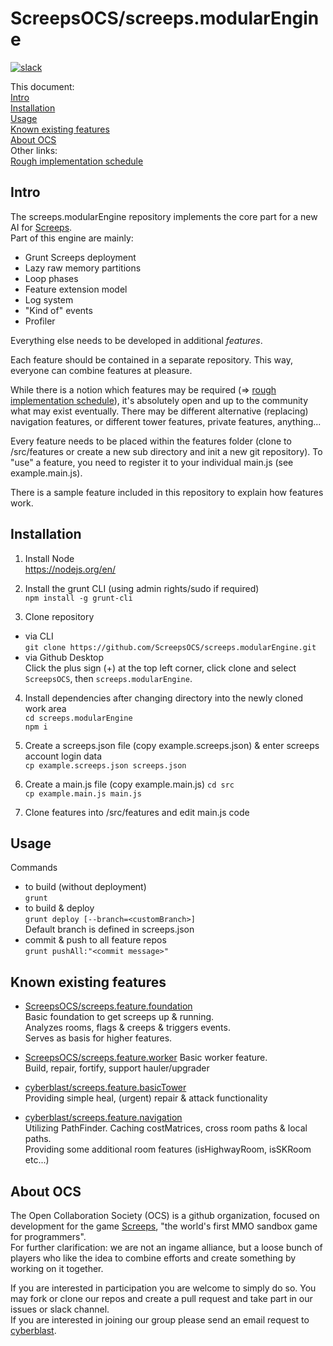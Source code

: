 
# ScreepsOCS/screeps.modularEngine

[![slack](https://img.shields.io/badge/chat-on%20slack-blue.svg)](https://screeps.slack.com/messages/ocs/)  

This document:  
[Intro](#intro)  
[Installation](#installation)  
[Usage](#usage)  
[Known existing features](#features)  
[About OCS](#ocs)  
Other links:  
[Rough implementation schedule](https://github.com/ScreepsOCS/screeps.modularEngine/issues/3)

## <a name="intro"></a>Intro

The screeps.modularEngine repository implements the core part for a new AI for [Screeps](https://screeps.com/).  
Part of this engine are mainly:
* Grunt Screeps deployment
* Lazy raw memory partitions
* Loop phases
* Feature extension model
* Log system
* "Kind of" events
* Profiler

Everything else needs to be developed in additional *features*. 

Each feature should be contained in a separate repository. This way, everyone can combine features at pleasure.  

While there is a notion which features may be required (=> [rough implementation schedule](https://github.com/ScreepsOCS/screeps.modularEngine/issues/3)), it's absolutely open and up to the community what may exist eventually. There may be different alternative (replacing) navigation features, or different tower features, private features, anything... 

Every feature needs to be placed within the features folder (clone to /src/features or create a new sub directory and init a new git repository).
To "use" a feature, you need to register it to your individual main.js (see example.main.js). 

There is a sample feature included in this repository to explain how features work. 

## <a name="installation"></a>Installation

1. Install Node  
  https://nodejs.org/en/

2. Install the grunt CLI (using admin rights/sudo if required)  
  `npm install -g grunt-cli`  

3. Clone repository
  * via CLI  
    `git clone https://github.com/ScreepsOCS/screeps.modularEngine.git`  
  * via Github Desktop  
    Click the plus sign (+) at the top left corner, click clone and select `ScreepsOCS`, then `screeps.modularEngine`.  

4. Install dependencies after changing directory into the newly cloned work area  
  `cd screeps.modularEngine`  
  `npm i`

5. Create a screeps.json file (copy example.screeps.json) & enter screeps account login data  
  `cp example.screeps.json screeps.json`
  
6. Create a main.js file (copy example.main.js)
  `cd src`  
  `cp example.main.js main.js`

7. Clone features into /src/features and edit main.js code

## <a name="usage"></a>Usage

Commands
  * to build (without deployment)  
  `grunt`  
  * to build & deploy  
  `grunt deploy [--branch=<customBranch>]`  
  Default branch is defined in screeps.json
  * commit & push to all feature repos  
  `grunt pushAll:"<commit message>"`

## <a name="features"></a>Known existing features

* [ScreepsOCS/screeps.feature.foundation](https://github.com/ScreepsOCS/screeps.feature.foundation)  
  Basic foundation to get screeps up & running.  
  Analyzes rooms, flags & creeps & triggers events.  
  Serves as basis for higher features.  

* [ScreepsOCS/screeps.feature.worker](https://github.com/ScreepsOCS/screeps.feature.worker)
  Basic worker feature.  
  Build, repair, fortify, support hauler/upgrader

* [cyberblast/screeps.feature.basicTower](https://github.com/cyberblast/screeps.feature.basicTower)  
  Providing simple heal, (urgent) repair & attack functionality

* [cyberblast/screeps.feature.navigation](https://github.com/cyberblast/screeps.feature.navigation)  
  Utilizing PathFinder. Caching costMatrices, cross room paths & local paths.  
  Providing some additional room features (isHighwayRoom, isSKRoom etc...)

## <a name="ocs"></a>About OCS

The Open Collaboration Society (OCS) is a github organization, focused on development for the game [Screeps](https://screeps.com/), "the world's first MMO sandbox game for programmers".  
For further clarification: we are not an ingame alliance, but a loose bunch of players who like the idea to combine efforts and create something by working on it together. 

If you are interested in participation you are welcome to simply do so. You may fork or clone our repos and create a pull request and take part in our issues or slack channel.  
If you are interested in joining our group please send an email request to [cyberblast](mailto://ocs@cyberblast.org).
